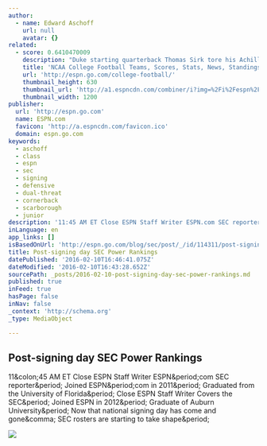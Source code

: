 ```yaml
---
author:
  - name: Edward Aschoff
    url: null
    avatar: {}
related:
  - score: 0.6410470009
    description: "Duke starting quarterback Thomas Sirk tore his Achilles' tendon during a team conditioning session Tuesday, putting his 2016 season in jeopardy. Sirk led the team in rushing last season and had 3,428 yards of offense -- the second-highest total in school history."
    title: 'NCAA College Football Teams, Scores, Stats, News, Standings, Rumors - College Football - ESPN'
    url: 'http://espn.go.com/college-football/'
    thumbnail_height: 630
    thumbnail_url: 'http://a1.espncdn.com/combiner/i?img=%2Fi%2Fespn%2Fespn_logos%2Fespn_red.png'
    thumbnail_width: 1200
publisher:
  url: 'http://espn.go.com'
  name: ESPN.com
  favicon: 'http://a.espncdn.com/favicon.ico'
  domain: espn.go.com
keywords:
  - aschoff
  - class
  - espn
  - sec
  - signing
  - defensive
  - dual-threat
  - cornerback
  - scarborough
  - junior
description: '11:45 AM ET Close ESPN Staff Writer ESPN.com SEC reporter. Joined ESPN.com in 2011. Graduated from the University of Florida. Close ESPN Staff Writer Covers the SEC. Joined ESPN in 2012. Graduate of Auburn University. Now that national signing day has come and gone, SEC rosters are starting to take shape.'
inLanguage: en
app_links: []
isBasedOnUrl: 'http://espn.go.com/blog/sec/post/_/id/114311/post-signing-day-sec-power-rankings-2'
title: Post-signing day SEC Power Rankings
datePublished: '2016-02-10T16:46:41.075Z'
dateModified: '2016-02-10T16:43:28.652Z'
sourcePath: _posts/2016-02-10-post-signing-day-sec-power-rankings.md
published: true
inFeed: true
hasPage: false
inNav: false
_context: 'http://schema.org'
_type: MediaObject

---
```

<article style=""><h1>Post-signing day SEC Power Rankings</h1><p>11&amp;colon;45 AM ET Close ESPN Staff Writer ESPN&amp;period;com SEC reporter&amp;period; Joined ESPN&amp;period;com in 2011&amp;period; Graduated from the University of Florida&amp;period; Close ESPN Staff Writer Covers the SEC&amp;period; Joined ESPN in 2012&amp;period; Graduate of Auburn University&amp;period; Now that national signing day has come and gone&amp;comma; SEC rosters are starting to take shape&amp;period;</p><img src="http://a3.espncdn.com/combiner/i?img=%2Fphoto%2F2015%2F0827%2Fncf_g_seclogo_ms_3_r4448_1296x729_16%2D9.jpg" /></article>
